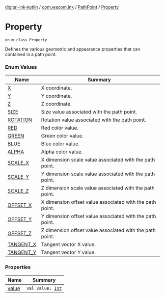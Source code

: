 [digital-ink-kotlin](../../../index.md) / [com.wacom.ink](../../index.md) / [PathPoint](../index.md) / [Property](./index.md)

# Property

`enum class Property`

Defines the various geometric and appearance properties that can contained in a path point.

### Enum Values

| Name | Summary |
|---|---|
| [X](-x.md) | X coordinate. |
| [Y](-y.md) | Y coordinate. |
| [Z](-z.md) | Z coordinate. |
| [SIZE](-s-i-z-e.md) | Size value associated with the path point. |
| [ROTATION](-r-o-t-a-t-i-o-n.md) | Rotation value associated with the path point. |
| [RED](-r-e-d.md) | Red color value. |
| [GREEN](-g-r-e-e-n.md) | Green color value. |
| [BLUE](-b-l-u-e.md) | Blue color value. |
| [ALPHA](-a-l-p-h-a.md) | Alpha color value. |
| [SCALE_X](-s-c-a-l-e_-x.md) | X dimension scale value associated with the path point. |
| [SCALE_Y](-s-c-a-l-e_-y.md) | Y dimension scale value associated with the path point. |
| [SCALE_Z](-s-c-a-l-e_-z.md) | Z dimension scale value associated with the path point. |
| [OFFSET_X](-o-f-f-s-e-t_-x.md) | X dimension offset value associated with the path point. |
| [OFFSET_Y](-o-f-f-s-e-t_-y.md) | Y dimension offset value associated with the path point. |
| [OFFSET_Z](-o-f-f-s-e-t_-z.md) | Z dimension offset value associated with the path point. |
| [TANGENT_X](-t-a-n-g-e-n-t_-x.md) | Tangent vector X value. |
| [TANGENT_Y](-t-a-n-g-e-n-t_-y.md) | Tangent vector Y value. |

### Properties

| Name | Summary |
|---|---|
| [value](value.md) | `val value: `[`Int`](https://kotlinlang.org/api/latest/jvm/stdlib/kotlin/-int/index.html) |

